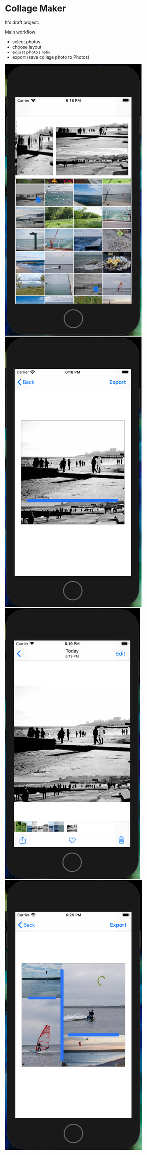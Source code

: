 # Collage Maker

It's draft project.   

Main workflow:  
- select photos  
- choose layout  
- adjust photos ratio  
- export (save collage photo to Photos)  
  
![Alt text](/scr_1.png?raw=true)
![Alt text](/scr_2.png?raw=true)
![Alt text](/scr_3.png?raw=true)
![Alt text](/scr_4.png?raw=true)